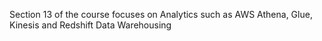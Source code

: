 Section 13 of the course focuses on Analytics such as AWS Athena, Glue, Kinesis and Redshift Data Warehousing
